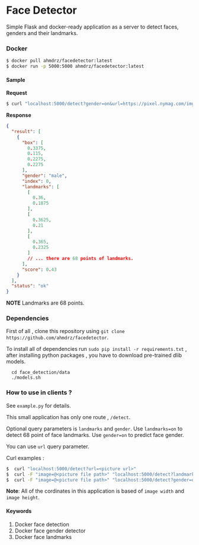 # Face Detector
Simple Flask and docker-ready application as a server to detect faces, genders and their landmarks.

### Docker

```bash
$ docker pull ahmdrz/facedetector:latest
$ docker run -p 5000:5000 ahmdrz/facedetector:latest
```

#### Sample

**Request**

```bash
$ curl "localhost:5000/detect?gender=on&url=https://pixel.nymag.com/imgs/daily/vulture/2018/09/04/04-eminem-2.w700.h700.jpg
```

**Response**

```json
{
  "result": [
    {
      "box": [
        0.3375,
        0.115,
        0.2275,
        0.2275
      ],
      "gender": "male",
      "index": 0,
      "landmarks": [
        [
          0.36,
          0.1875
        ],
        [
          0.3625,
          0.21
        ],
        [
          0.365,
          0.2325
        ]
        // ... there are 68 points of landmarks.
      ],
      "score": 0.43
    }
  ],
  "status": "ok"
}
```

**NOTE** Landmarks are 68 points.

### Dependencies

First of all , clone this repository using `git clone https://github.com/ahmdrz/facedetector`.

To install all of dependencies run `sudo pip install -r requirements.txt` , after installing python packages , you have to download pre-trained dlib models.

```
  cd face_detection/data
  ./models.sh
```

### How to use in clients ?

See `example.py` for details.

This small application has only one route , `/detect`.

Optional query parameters is `landmarks` and `gender`. Use `landmarks=on` to detect 68 point of face landmarks. Use `gender=on` to predict face gender.

You can use `url` query parameter.

Curl examples :

```bash
$  curl "localhost:5000/detect?url=<picture url>"
$  curl -F "image=@<picture file path>" "localhost:5000/detect?landmarks=on"
$  curl -F "image=@<picture file path>" "localhost:5000/detect?gender=on"
```

**Note**: All of the cordinates in this application is based of `image width` and `image height`.

#### Keywords

1. Docker face detection
2. Docker face gender detector
3. Docker face landmarks